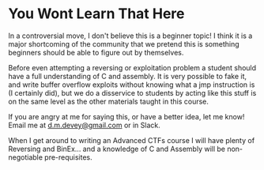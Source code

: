 # You Wont Learn That Here
In a controversial move, I don't believe this is a beginner topic! I think it is a major shortcoming of the community that we pretend this is something beginners should be able to figure out by themselves. 

Before even attempting a reversing or exploitation problem a student should have a full understanding of C and assembly. It is very possible to fake it, and write buffer overflow exploits without knowing what a jmp instruction is (I certainly did), but we do a disservice to students by acting like this stuff is on the same level as the other materials taught in this course. 

If you are angry at me for saying this, or have a better idea, let me know! Email me at d.m.devey@gmail.com or in Slack. 

When I get around to writing an Advanced CTFs course I will have plenty of Reversing and BinEx... and a knowledge of C and Assembly will be non-negotiable pre-requisites. 
